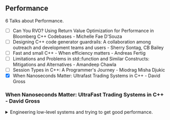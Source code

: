 <!--
// cSpell:ignore
-->

<link rel="stylesheet" type="text/css" href="../../markdown-style.css">

## Performance

<summary>
6 Talks about Performance.
</summary>

- [ ] Can You RVO? Using Return Value Optimization for Performance in Bloomberg C++ Codebases - Michelle Fae D'Souza
- [ ] Designing C++ code generator guardrails: A collaboration among outreach and development teams and users - Sherry Sontag, CB Bailey
- [ ] Fast and small C++ - When efficiency matters - Andreas Fertig
- [ ] Limitations and Problems in std::function and Similar Constructs: Mitigations and Alternatives - Amandeep Chawla
- [ ] Session Types in C++: A Programmer's Journey - Miodrag Misha Djukic
- [x] When Nanoseconds Matter: Ultrafast Trading Systems in C++ - David Gross

### When Nanoseconds Matter: UltraFast Trading Systems in C++ - David Gross

<details>
<summary>
Engineering low-level systems and trying to get good performance.
</summary>

[When Nanoseconds Matter: UltraFast Trading Systems in C++](https://youtu.be/sX2nF1fW7kI?si=baUk2_c9e6ZOifLe), [slides](https://github.com/CppCon/CppCon2024/blob/main/Presentations/When_Nanoseconds_Matter.pdf)

Market making, make a lot of small profits and avoid big losses. being fast enough to react and being smart enough to react correctly.

order book: "bids" and "asks", the prices in which others are willing to buy something (a stock), and the prices in which others are selling the same thing. there are hundreds of thousands of price updates per second.

#### Data Structures

our C++ data will look something like:

```cpp
enum class Side {Bid, Ask};

using OrderId = uint64_t;
using Price = uint64_t;
using Volume = uint64_t;

void AddOrder(OrderId orderId, Side side, Price price, Volume volume);
void ModifyOrder(OrderId orderId, Volume newVolume);
void DeleteOrder(OrderId orderId);
```

we definitely would want to use a hashmap, the most obvious choice would be to use <cpp>std::map</cpp> to store the orders, but benchmarking is a bit of a lie, because it has dynamic allocations. so we can make that our first principle - "No node containers".\
So what about <cpp>std::vector</cpp> as the backing container and <cpp>std::lower_bound</cpp>? the complexity is much worse than that of the map, there is a problem that when we modify the top (start) of the vector, we need to copy all the elements afterwards, which is a performance hit. we can get around this by reversing the vector and focusing our actions at the end of it, which reduces the number of copy operations. This is our second principle - "Understanding your problem (by looking at data)".\
the third principle will be "Hand tailored (specialized) algorithms are key to achieve performance".

> Running perf on a benchmark - Can't run perf on the entire binary if our initialization function is "big".

```cpp
void RunPerf()
{
  pid_t pid = fork();
  if (pid == 0)
  {
    const auto parentPid = std::to_string(getppid());
    std::cout << "Running perf on parent process " << parentPid << std::endl;
    execlp("perf", "perf", ..., parentPid.c_str(), (char*)nullptr);
    throw std::runtime_error("execlp failed");
  }
}

void InitAndRunBenchmark()
{
  InitBenchmark(); // might take a long time!
  RunPerf();
  RunBenchmark();
}
```

and then we run `perf stat –I 10000 –M Frontend_Bound,Backend_Bound,Bad_Speculation,Retiring –p pid`, with the `-M` flag being a list of metrics we are interested in, the `-I` is the interval in milliseconds for each report.

some categories (by intel)

- not stalled pipelines
  - retiring
    - base
    - ms-rom
  - bad speculation
    - branch miss-predict
    - machine clear
- stalled pipelines
  - frontend bound
    - fetch latency
    - fetch bandwidth
  - backend bound
    - core bound
    - memory bound

we can also run `perf record -g -p <pid>` to check which instructions take the most time. in our example, it's obvious that the binary search is the problem, and we get a lot of branch miss-predictions. so we try creating a branchless binary-search instead.

```cpp
template <class ForwardIt, class T, class Compare>
ForwardIt branchless_lower_bound(ForwardIt first, ForwardIt last, const T& value, Compare comp)
{
  auto length = last - first;
  while (length > 0)
  {
    auto half = length / 2;
    // multiplication (by 1) is needed for GCC to generate CMOV
    first += comp(first[half], value) * (length - half);
    length = half;
  }
  return first;
}
```

(note: we don't have early exit conditions in the code above).

we can use another tool to check hardware counters, IPCs, branch misses, cycles and instructions. this will show us that our custom code has less prediction misses and more instructions,

we next think about the memory access and hardware, and actually using liner search gives us the most uniform latency. so the fourth principle is "Simplicity is the ultimate sophistication" and the fifth principle is "Mechanical sympathy".

there are also stuff that we could try, but it's hard to measure in vacuum, such as the <cpp>[[likely]]</cpp> and <cpp>[[unlikely]]</cpp> attributes or inlining expressions using lambda functions (IIFE - immediately invoked functions expressions). we should avoid type erasure (<cpp>std::function</cpp>) as it gets in the way of compiler optimizations.

#### Transport: Networking and Concurrency

> General pattern
>
> - Kernel bypass when receiving data from the exchange (or other low-latency signals)
> - Dispatch / fan-out to processes on the same server

in the userspace networking, we can use "SolarFlare" as the industry standard and "OpenOnload" for BSD sockets. we can also have custom TCP/UDP stacks or move even lower to layer2 networking (which will require writing it ourselves). this is our sixth principle - "True efficiency is found not in the layers of complexity we add, but in the unnecessary layers we remove".

we can sometimes replace sockets with shared memory, have as much operations happen away from the kernel.

> Shared Memory\
>
> - If you don't need sockets, no need to pay for their complexity - "As fast as it gets"
> - Kernel isn't involved in any operations
> - Multi processes requires it – which is good for minimizing operational risk
>
> What works well in shared memory
>
> - Contiguous blocks of data: arrays!
> - One writer, one or multiple readers -> stay away from multiple writers

| Metric              | Concurrent Queues                    |
| ------------------- | ------------------------------------ |
| Bounded             | Yes – simpler & faster               |
| Blocking            | No – readers don't affect the writer |
| Number of Consumers | Many                                 |
| Message Size        | Variable length                      |
| Dispatch            | Fan-out                              |
| Type Support        | PODs                                 |

the seventh principle is "Choose the right tool for the right task", so lets design our queue: "FastQueue".

two counters (pointers) - read and write counters. when we write data, we first move the write counter, copy the data, and move the read counter to the same location. when there are no writes in place, the two counters are at the same place.

```cpp
struct QProducer
{
  void Write(std::span<std::byte> buffer);
};

struct QConsumer
{
  int32_t TryRead(std::span<std::byte> buffer); // returns #bytes read, 0 if nothing to read
};

// simplified code!
void QProducer::Write(std::span<std::byte> buffer)
{
  const int32_t payloadSize = sizeof(int32_t) + buffer.size(); 
  mLocalCounter += payloadSize; // advance the write counter
  mQ->mWriteCounter.store(mLocalCounter, std::memory_order_release);
  std::memcpy(mNextElement, &size, sizeof(int32_t));
  std::memcpy(mNextElement + sizeof(int32_t), buffer.data(), buffer.size());
  mQ->mReadCounter.store(mLocalCounter, std::memory_order_release);
  mNextElement += payloadSize; // advance the read counter
}

int32_t QConsumer::TryRead(std::span<std::byte> buffer)
{
  if (mLocalCounter == mQ->mReadCounter.load(std::memory_order_acquire))
  {
    return 0; // nothing to read
  }

  int32_t size;
  std::memcpy(&size, mNextElement, sizeof(int32_t)); // data race
  int32_t writeCounter = mQ->mWriteCounter.load(std::memory_order_acquire);
  EXPECT(writeCounter – mLocalCounter <= QUEUE_SIZE, "queue overflow");
  EXPECT(size <= buffer.size(), "buffer space isn’t large enough");
  std::memcpy(buffer.data(), mNextElement + sizeof(size), size); // data race
  const int32_t payloadSize = sizeof(size) + size;
  mLocalCounter += payloadSize;
  mNextElement += payloadSize;
  writeCounter = mQ->mWriteCounter.load(std::memory_order_acquire);
  EXPECT(writeCounter– mLocalCounter <= QUEUE_SIZE, "queue overflow");
}
```

we have a data race situation, <cpp>std::memcpy</cpp> is not atomic. the performance is ok, but not great, so we try to make it better.

first, we try to avoid moving the write-counter every time.

```cpp
void QProducer::Write(std::span<std::byte> buffer)
{
  const int32_t payloadSize = sizeof(int32_t) + buffer.size(); 
  mLocalCounter += payloadSize;
  // we "reserve" more space (X% of the total queue) 
  // to avoid touching this cache line on every message written
  if (mCachedWriteCounter < mLocalCounter)
  {
    mCachedWriteCounter = Align<Q_WRITE_COUNTER_BLOCK_BYTES>(mLocalCounter);
    mQ->mWriterCounter.store(mCachedWriteCounter, std::memory_order_release);
  }
  std::memcpy(mNextElement, &size, sizeof(int32_t));
  std::memcpy(mNextElement + sizeof(int32_t), buffer.data(), buffer.size());
  mQ->mReadCounter.store(mLocalCounter, std::memory_order_release);
  mNextElement += payloadSize;
}
```

next, we try and optimize the data alignment

```cpp
void QProducer::Write(std::span<std::byte> buffer)
{
  const int32_t payloadSize = sizeof(int32_t) + Align<Q_BLOCK_ALIGNMENT>(buffer.size()); 
  mLocalCounter += payloadSize;
  // ...
}
```

and caching the read counter

```cpp
int32_t QConsumer::TryRead(std::span<std::byte> buffer)
{
  // we might already know from the previous read counter that more data is available, and
  // in this case we avoid reading this cache line for no reason
  if (mLocalReadCounter == mCachedReadCounter)
  {
    mCachedReadCounter = mQ->mReadCounter.load(std::memory_order_acquire);
  }

  if (mLocalReadCounter == mCachedReadCounter)
  {
    return 0;
  }
  // ...
}
```

another option is to avoid copies, serialize the data directly into the queue. this is an API change.

#### Measurements

measurements are intrusive, and add overhead to performance. we don't know in advance where the bottleneck will be. we can use simple scoped measurements, or have some instrumentation framework. but we also need audits and alerts on the data we gather. this is the eighth principle - "Being fast is good - staying fast is better".

"Thinking about the system as a whole" is the ninth principle.

#### Summary - Principles

1. No node containers.
2. Understanding your problem (by looking at data).
3. Hand tailored (specialized) algorithms are key to achieve performance.
4. Simplicity is the ultimate sophistication.
5. Mechanical sympathy.
6. True efficiency is found not in the layers of complexity we add, but in the unnecessary layers we remove.
7. Choose the right tool for the right task.
8. Being fast is good - staying fast is better.
9. Thinking about the system as a whole.

</details>

